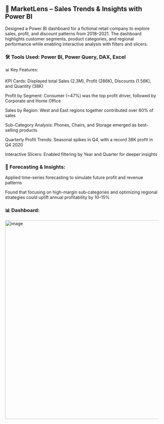 ## 📍 MarketLens – Sales Trends & Insights with Power BI

Designed a Power BI dashboard for a fictional retail company to explore sales, profit, and discount patterns from 2018–2021. The dashboard highlights customer segments, product categories, and regional performance while enabling interactive analysis with filters and slicers.

### 🛠 Tools Used: Power BI, Power Query, DAX, Excel
📊 Key Features:

KPI Cards: Displayed total Sales (2.3M), Profit (286K), Discounts (1.56K), and Quantity (38K)

Profit by Segment: Consumer (~47%) was the top profit driver, followed by Corporate and Home Office

Sales by Region: West and East regions together contributed over 60% of sales

Sub-Category Analysis: Phones, Chairs, and Storage emerged as best-selling products

Quarterly Profit Trends: Seasonal spikes in Q4, with a record 38K profit in Q4 2020

Interactive Slicers: Enabled filtering by Year and Quarter for deeper insights


### 🔮 Forecasting & Insights:

Applied time-series forecasting to simulate future profit and revenue patterns

Found that focusing on high-margin sub-categories and optimizing regional strategies could uplift annual profitability by 10–15%

### 📊 Dashboard:
<img width="1162" height="651" alt="image" src="https://github.com/user-attachments/assets/9d7fd3ca-f54f-4a20-ac0d-ab0f4d9941cc" />


